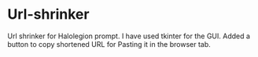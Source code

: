 # Url-shrinker
Url shrinker for Halolegion prompt. I have used tkinter for the GUI. Added a button to copy shortened URL for Pasting it in the browser tab. 
